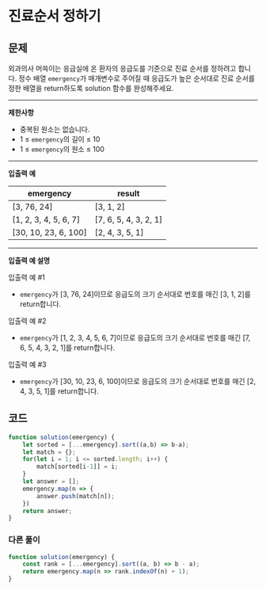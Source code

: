 # 진료순서 정하기

## **문제**

외과의사 머쓱이는 응급실에 온 환자의 응급도를 기준으로 진료 순서를 정하려고 합니다. 정수 배열 `emergency`가 매개변수로 주어질 때 응급도가 높은 순서대로 진료 순서를 정한 배열을 return하도록 solution 함수를 완성해주세요.

***

**제한사항**

* 중복된 원소는 없습니다.
* 1 ≤ `emergency`의 길이 ≤ 10
* 1 ≤ `emergency`의 원소 ≤ 100

***

**입출력 예**

| emergency              | result                 |
| ---------------------- | ---------------------- |
| \[3, 76, 24]           | \[3, 1, 2]             |
| \[1, 2, 3, 4, 5, 6, 7] | \[7, 6, 5, 4, 3, 2, 1] |
| \[30, 10, 23, 6, 100]  | \[2, 4, 3, 5, 1]       |

***

**입출력 예 설명**

입출력 예 #1

* `emergency`가 \[3, 76, 24]이므로 응급도의 크기 순서대로 번호를 매긴 \[3, 1, 2]를 return합니다.

입출력 예 #2

* `emergency`가 \[1, 2, 3, 4, 5, 6, 7]이므로 응급도의 크기 순서대로 번호를 매긴 \[7, 6, 5, 4, 3, 2, 1]를 return합니다.

입출력 예 #3

* `emergency`가 \[30, 10, 23, 6, 100]이므로 응급도의 크기 순서대로 번호를 매긴 \[2, 4, 3, 5, 1]를 return합니다.



## 코드

```javascript
function solution(emergency) {
    let sorted = [...emergency].sort((a,b) => b-a);
    let match = {};
    for(let i = 1; i <= sorted.length; i++) {
        match[sorted[i-1]] = i;
    }
    let answer = [];
    emergency.map(n => {
        answer.push(match[n]);
    })
    return answer;
}
```

### 다른 풀이&#x20;

```javascript
function solution(emergency) {
    const rank = [...emergency].sort((a, b) => b - a);
    return emergency.map(n => rank.indexOf(n) + 1);
}
```
